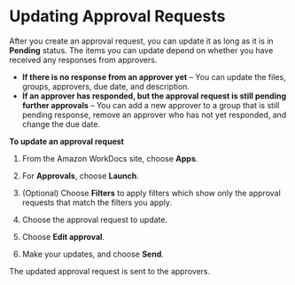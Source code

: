 # Updating Approval Requests<a name="update-approval"></a>

After you create an approval request, you can update it as long as it is in **Pending** status\. The items you can update depend on whether you have received any responses from approvers\.
+ **If there is no response from an approver yet** – You can update the files, groups, approvers, due date, and description\.
+ **If an approver has responded, but the approval request is still pending further approvals** – You can add a new approver to a group that is still pending response, remove an approver who has not yet responded, and change the due date\.

**To update an approval request**

1. From the Amazon WorkDocs site, choose **Apps**\.

1. For **Approvals**, choose **Launch**\.

1. \(Optional\) Choose **Filters** to apply filters which show only the approval requests that match the filters you apply\.

1. Choose the approval request to update\.

1. Choose **Edit approval**\.

1. Make your updates, and choose **Send**\.

The updated approval request is sent to the approvers\.